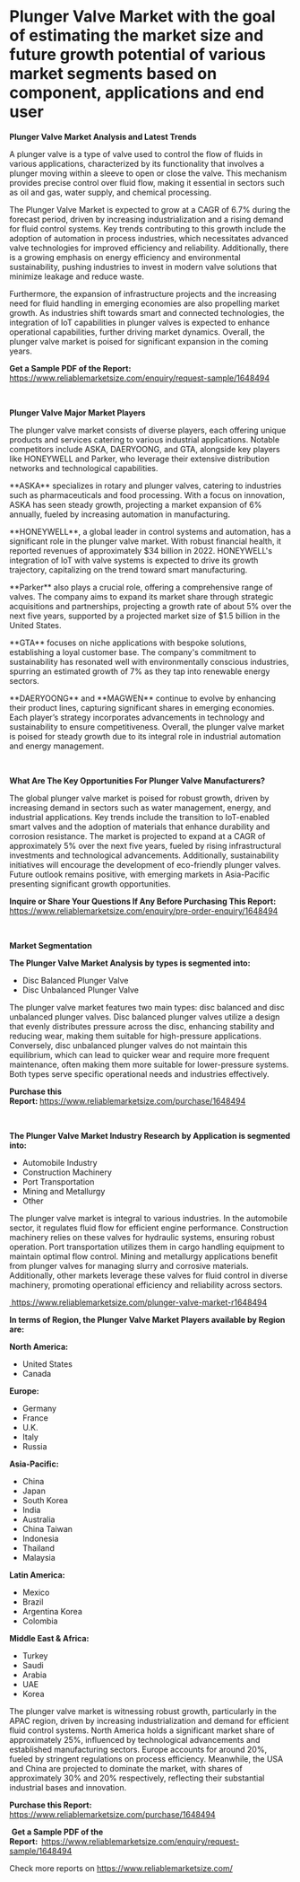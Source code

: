 <p><h1>Plunger Valve Market with the goal of estimating the market size and future growth potential of various market segments based on component, applications and end user</h1></p><p><strong>Plunger Valve Market Analysis and Latest Trends</strong></p>
<p><p>A plunger valve is a type of valve used to control the flow of fluids in various applications, characterized by its functionality that involves a plunger moving within a sleeve to open or close the valve. This mechanism provides precise control over fluid flow, making it essential in sectors such as oil and gas, water supply, and chemical processing.</p><p>The Plunger Valve Market is expected to grow at a CAGR of 6.7% during the forecast period, driven by increasing industrialization and a rising demand for fluid control systems. Key trends contributing to this growth include the adoption of automation in process industries, which necessitates advanced valve technologies for improved efficiency and reliability. Additionally, there is a growing emphasis on energy efficiency and environmental sustainability, pushing industries to invest in modern valve solutions that minimize leakage and reduce waste.</p><p>Furthermore, the expansion of infrastructure projects and the increasing need for fluid handling in emerging economies are also propelling market growth. As industries shift towards smart and connected technologies, the integration of IoT capabilities in plunger valves is expected to enhance operational capabilities, further driving market dynamics. Overall, the plunger valve market is poised for significant expansion in the coming years.</p></p>
<p><strong>Get a Sample PDF of the Report:&nbsp;</strong> <a href="https://www.reliablemarketsize.com/enquiry/request-sample/1648494?utm_campaign=2038&utm_medium=2&utm_source=Github&utm_content=ia&utm_term=18022025&utm_id=plunger-valve">https://www.reliablemarketsize.com/enquiry/request-sample/1648494</a></p>
<p>&nbsp;</p>
<p><strong>Plunger Valve Major Market Players</strong></p>
<p><p>The plunger valve market consists of diverse players, each offering unique products and services catering to various industrial applications. Notable competitors include ASKA, DAERYOONG, and GTA, alongside key players like HONEYWELL and Parker, who leverage their extensive distribution networks and technological capabilities.</p><p>**ASKA** specializes in rotary and plunger valves, catering to industries such as pharmaceuticals and food processing. With a focus on innovation, ASKA has seen steady growth, projecting a market expansion of 6% annually, fueled by increasing automation in manufacturing.</p><p>**HONEYWELL**, a global leader in control systems and automation, has a significant role in the plunger valve market. With robust financial health, it reported revenues of approximately $34 billion in 2022. HONEYWELL's integration of IoT with valve systems is expected to drive its growth trajectory, capitalizing on the trend toward smart manufacturing.</p><p>**Parker** also plays a crucial role, offering a comprehensive range of valves. The company aims to expand its market share through strategic acquisitions and partnerships, projecting a growth rate of about 5% over the next five years, supported by a projected market size of $1.5 billion in the United States.</p><p>**GTA** focuses on niche applications with bespoke solutions, establishing a loyal customer base. The company's commitment to sustainability has resonated well with environmentally conscious industries, spurring an estimated growth of 7% as they tap into renewable energy sectors.</p><p>**DAERYOONG** and **MAGWEN** continue to evolve by enhancing their product lines, capturing significant shares in emerging economies. Each player’s strategy incorporates advancements in technology and sustainability to ensure competitiveness. Overall, the plunger valve market is poised for steady growth due to its integral role in industrial automation and energy management.</p></p>
<p>&nbsp;</p>
<p><strong>What Are The Key Opportunities For Plunger Valve Manufacturers?</strong></p>
<p><p>The global plunger valve market is poised for robust growth, driven by increasing demand in sectors such as water management, energy, and industrial applications. Key trends include the transition to IoT-enabled smart valves and the adoption of materials that enhance durability and corrosion resistance. The market is projected to expand at a CAGR of approximately 5% over the next five years, fueled by rising infrastructural investments and technological advancements. Additionally, sustainability initiatives will encourage the development of eco-friendly plunger valves. Future outlook remains positive, with emerging markets in Asia-Pacific presenting significant growth opportunities.</p></p>
<p><strong>Inquire or Share Your Questions If Any Before Purchasing This Report:</strong> <a href="https://www.reliablemarketsize.com/enquiry/pre-order-enquiry/1648494?utm_campaign=2038&utm_medium=2&utm_source=Github&utm_content=ia&utm_term=18022025&utm_id=plunger-valve">https://www.reliablemarketsize.com/enquiry/pre-order-enquiry/1648494</a></p>
<p>&nbsp;</p>
<p><strong>Market Segmentation</strong></p>
<p><strong>The Plunger Valve Market Analysis by types is segmented into:</strong></p>
<p><ul><li>Disc Balanced Plunger Valve</li><li>Disc Unbalanced Plunger Valve</li></ul></p>
<p><p>The plunger valve market features two main types: disc balanced and disc unbalanced plunger valves. Disc balanced plunger valves utilize a design that evenly distributes pressure across the disc, enhancing stability and reducing wear, making them suitable for high-pressure applications. Conversely, disc unbalanced plunger valves do not maintain this equilibrium, which can lead to quicker wear and require more frequent maintenance, often making them more suitable for lower-pressure systems. Both types serve specific operational needs and industries effectively.</p></p>
<p><strong>Purchase this Report:&nbsp;</strong><a href="https://www.reliablemarketsize.com/purchase/1648494?utm_campaign=2038&utm_medium=2&utm_source=Github&utm_content=ia&utm_term=18022025&utm_id=plunger-valve">https://www.reliablemarketsize.com/purchase/1648494</a></p>
<p>&nbsp;</p>
<p><strong>The Plunger Valve Market Industry Research by Application is segmented into:</strong></p>
<p><ul><li>Automobile Industry</li><li>Construction Machinery</li><li>Port Transportation</li><li>Mining and Metallurgy</li><li>Other</li></ul></p>
<p><p>The plunger valve market is integral to various industries. In the automobile sector, it regulates fluid flow for efficient engine performance. Construction machinery relies on these valves for hydraulic systems, ensuring robust operation. Port transportation utilizes them in cargo handling equipment to maintain optimal flow control. Mining and metallurgy applications benefit from plunger valves for managing slurry and corrosive materials. Additionally, other markets leverage these valves for fluid control in diverse machinery, promoting operational efficiency and reliability across sectors.</p></p>
<p><a href="https://www.reliablemarketsize.com/plunger-valve-market-r1648494?utm_campaign=2038&utm_medium=2&utm_source=Github&utm_content=ia&utm_term=18022025&utm_id=plunger-valve">&nbsp;https://www.reliablemarketsize.com/plunger-valve-market-r1648494</a></p>
<p><strong>In terms of Region, the Plunger Valve Market Players available by Region are:</strong></p>
<p>
    <p> <strong> North America: </strong>
        <ul>
            <li>United States</li>
            <li>Canada</li>
        </ul>
        </p> 
    <p> <strong> Europe: </strong>
        <ul>
            <li>Germany</li>
            <li>France</li>
            <li>U.K.</li>
            <li>Italy</li>
            <li>Russia</li>
        </ul>
        </p> 
    <p> <strong> Asia-Pacific: </strong>
        <ul>
            <li>China</li>
            <li>Japan</li>
            <li>South Korea</li>
            <li>India</li>
            <li>Australia</li>
            <li>China Taiwan</li>
            <li>Indonesia</li>
            <li>Thailand</li>
            <li>Malaysia</li>
        </ul>
        </p> 
    <p> <strong> Latin America: </strong>
        <ul>
            <li>Mexico</li>
            <li>Brazil</li>
            <li>Argentina Korea</li>
            <li>Colombia</li>
        </ul>
        </p> 
    <p> <strong> Middle East & Africa: </strong>
        <ul>
            <li>Turkey</li>
            <li>Saudi</li>
            <li>Arabia</li>
            <li>UAE</li>
            <li>Korea</li>
        </ul>
    </p>
    </p>
<p><p>The plunger valve market is witnessing robust growth, particularly in the APAC region, driven by increasing industrialization and demand for efficient fluid control systems. North America holds a significant market share of approximately 25%, influenced by technological advancements and established manufacturing sectors. Europe accounts for around 20%, fueled by stringent regulations on process efficiency. Meanwhile, the USA and China are projected to dominate the market, with shares of approximately 30% and 20% respectively, reflecting their substantial industrial bases and innovation.</p></p>
<p><strong>Purchase this Report: </strong><a href="https://www.reliablemarketsize.com/purchase/1648494?utm_campaign=2038&utm_medium=2&utm_source=Github&utm_content=ia&utm_term=18022025&utm_id=plunger-valve">https://www.reliablemarketsize.com/purchase/1648494</a></p>
<p>&nbsp;<strong>Get a Sample PDF of the Report:&nbsp;&nbsp;</strong><a href="https://www.reliablemarketsize.com/enquiry/request-sample/1648494?utm_campaign=2038&utm_medium=2&utm_source=Github&utm_content=ia&utm_term=18022025&utm_id=plunger-valve">https://www.reliablemarketsize.com/enquiry/request-sample/1648494</a></p>
<p><strong></strong></p>
<p>Check more reports on <a href="https://www.reliablemarketsize.com/?utm_campaign=2038&utm_medium=2&utm_source=Github&utm_content=ia&utm_term=18022025&utm_id=plunger-valve">https://www.reliablemarketsize.com/</a></p>